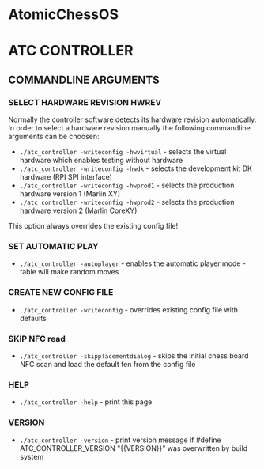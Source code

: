 # AtomicChessOS

# ATC CONTROLLER

## COMMANDLINE ARGUMENTS




### SELECT HARDWARE REVISION HWREV

Normally the controller software detects its hardware revision automatically. In order to select a hardware revision manually the following commandline arguments can be choosen:


* `./atc_controller -writeconfig -hwvirtual` - selects the virtual hardware which enables testing without hardware
* `./atc_controller -writeconfig -hwdk` - selects the development kit DK hardware (RPI SPI interface)
* `./atc_controller -writeconfig -hwprod1` - selects the production hardware version 1 (Marlin XY)
* `./atc_controller -writeconfig -hwprod2` - selects the production hardware version 2 (Marlin CoreXY)

This option always overrides the existing config file!

### SET AUTOMATIC PLAY

* `./atc_controller -autoplayer` - enables the automatic player mode - table will make random moves


### CREATE NEW CONFIG FILE

* `./atc_controller -writeconfig` - overrides existing config file with defaults


### SKIP NFC read

* `./atc_controller -skipplacementdialog` - skips the initial chess board NFC scan and load the default fen from the config file

### HELP

* `./atc_controller -help` - print this page

### VERSION

* `./atc_controller -version` - print version message if #define ATC_CONTROLLER_VERSION "{{VERSION}}" was overwritten by build system
